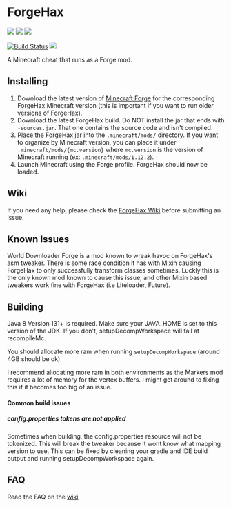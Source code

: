 # ForgeHax
[![](https://img.shields.io/badge/download-1.12.2%20latest-blue.svg?logo=java)](https://jenkins.nhackindustries.com/job/ForgeHax/job/master/lastSuccessfulBuild/)
[![](https://img.shields.io/badge/download-1.15.2%20latest-blue.svg?logo=java)](https://jenkins.nhackindustries.com/job/ForgeHax/job/1.15/lastSuccessfulBuild/artifact/build/libs/)
[![](https://img.shields.io/badge/download-1.16.1%20latest-blue.svg?logo=java)](https://jenkins.nhackindustries.com/job/ForgeHax/job/1.16/lastSuccessfulBuild/artifact/build/libs/)

[![Build Status](https://jenkins.nhackindustries.com/buildStatus/icon?job=ForgeHax/1.16)](https://jenkins.nhackindustries.com/job/ForgeHax/job/master)
[![](https://img.shields.io/matrix/forgehax:nerdsin.space.svg?label=%23forgehax%3Anerdsin.space&logo=matrix)](https://matrix.to/#/#forgehax:nerdsin.space)

A Minecraft cheat that runs as a Forge mod.

## Installing

1. Download the latest version of [Minecraft Forge](https://files.minecraftforge.net/) for the corresponding ForgeHax Minecraft version (this is important if you want to run older versions of ForgeHax).
2. Download the latest ForgeHax build. Do NOT install the jar that ends with `-sources.jar`. That one contains the source code and isn't compiled.
3. Place the ForgeHax jar into the `.minecraft/mods/` directory. If you want to organize by Minecraft version, you can place it under `.minecraft/mods/{mc.version}` where `mc.version` is the version of Minecraft running (ex: `.minecraft/mods/1.12.2`).
4. Launch Minecraft using the Forge profile. ForgeHax should now be loaded.

## Wiki

If you need any help, please check the [ForgeHax Wiki](https://github.com/fr1kin/ForgeHax/wiki) before submitting an issue.

## Known Issues

World Downloader Forge is a mod known to wreak havoc on ForgeHax's asm tweaker. There is some race condition it has with Mixin causing ForgeHax to only successfully transform classes sometimes. Luckly this is the only known mod known to cause this issue, and other Mixin based tweakers work fine with ForgeHax (i.e Liteloader, Future). 

## Building
Java 8 Version 131+ is required. Make sure your JAVA_HOME is set to this version of the JDK. If you don't, setupDecompWorkspace will fail at recompileMc.

You should allocate more ram when running `setupDecompWorkspace` (around 4GB should be ok)

I recommend allocating more ram in both environments as the Markers mod requires a lot of memory for the vertex buffers. I might get around to fixing this if it becomes too big of an issue.

#### Common build issues

##### config.properties tokens are not applied

Sometimes when building, the config.properties resource will not be tokenized. This will break the tweaker because it wont know what mapping version to use. This can be fixed by cleaning your gradle and IDE build output and running setupDecompWorkspace again.

## FAQ

Read the FAQ on the [wiki](https://github.com/fr1kin/ForgeHax/wiki/FAQ)
